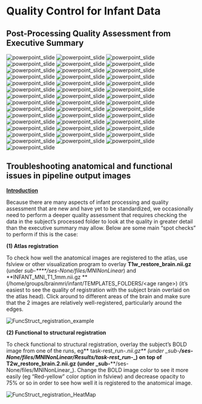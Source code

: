 # Quality Control for Infant Data


## Post-Processing Quality Assessment from Executive Summary
![powerpoint_slide](../../images/Infant/QC/INFANT_SOP_post-processing_7.23.19.pptx.png "powerpoint slide")
![powerpoint_slide](../../images/Infant/QC/INFANT_SOP_post-processing_7.23.19.pptx1.png "powerpoint slide")
![powerpoint_slide](../../images/Infant/QC/INFANT_SOP_post-processing_7.23.19.pptx2.png "powerpoint slide")
![powerpoint_slide](../../images/Infant/QC/INFANT_SOP_post-processing_7.23.19.pptx3.png "powerpoint slide")
![powerpoint_slide](../../images/Infant/QC/INFANT_SOP_post-processing_7.23.19.pptx4.png "powerpoint slide")
![powerpoint_slide](../../images/Infant/QC/INFANT_SOP_post-processing_7.23.19.pptx5.png "powerpoint slide")
![powerpoint_slide](../../images/Infant/QC/INFANT_SOP_post-processing_7.23.19.pptx6.png "powerpoint slide")
![powerpoint_slide](../../images/Infant/QC/INFANT_SOP_post-processing_7.23.19.pptx6.1.png "powerpoint slide")
![powerpoint_slide](../../images/Infant/QC/INFANT_SOP_post-processing_7.23.19.pptx7.png "powerpoint slide")
![powerpoint_slide](../../images/Infant/QC/INFANT_SOP_post-processing_7.23.19.pptx8.png "powerpoint slide")
![powerpoint_slide](../../images/Infant/QC/INFANT_SOP_post-processing_7.23.19.pptx9.png "powerpoint slide")
![powerpoint_slide](../../images/Infant/QC/INFANT_SOP_post-processing_7.23.19.pptx10.png "powerpoint slide")
![powerpoint_slide](../../images/Infant/QC/INFANT_SOP_post-processing_7.23.19.pptx11.png "powerpoint slide")
![powerpoint_slide](../../images/Infant/QC/INFANT_SOP_post-processing_7.23.19.pptx12.png "powerpoint slide")
![powerpoint_slide](../../images/Infant/QC/INFANT_SOP_post-processing_7.23.19.pptx13.png "powerpoint slide")
![powerpoint_slide](../../images/Infant/QC/INFANT_SOP_post-processing_7.23.19.pptx14.png "powerpoint slide")
![powerpoint_slide](../../images/Infant/QC/INFANT_SOP_post-processing_7.23.19.pptx15.png "powerpoint slide")
![powerpoint_slide](../../images/Infant/QC/INFANT_SOP_post-processing_7.23.19.pptx16.png "powerpoint slide")
![powerpoint_slide](../../images/Infant/QC/INFANT_SOP_post-processing_7.23.19.pptx17.png "powerpoint slide")
![powerpoint_slide](../../images/Infant/QC/INFANT_SOP_post-processing_7.23.19.pptx18.png "powerpoint slide")
![powerpoint_slide](../../images/Infant/QC/INFANT_SOP_post-processing_7.23.19.pptx19.png "powerpoint slide")
![powerpoint_slide](../../images/Infant/QC/INFANT_SOP_post-processing_7.23.19.pptx20.png "powerpoint slide")
![powerpoint_slide](../../images/Infant/QC/INFANT_SOP_post-processing_7.23.19.pptx21.png "powerpoint slide")
![powerpoint_slide](../../images/Infant/QC/INFANT_SOP_post-processing_7.23.19.pptx22.png "powerpoint slide")
![powerpoint_slide](../../images/Infant/QC/INFANT_SOP_post-processing_7.23.19.pptx23.png "powerpoint slide")
![powerpoint_slide](../../images/Infant/QC/INFANT_SOP_post-processing_7.23.19.pptx24.png "powerpoint slide")
![powerpoint_slide](../../images/Infant/QC/INFANT_SOP_post-processing_7.23.19.pptx25.png "powerpoint slide")
![powerpoint_slide](../../images/Infant/QC/INFANT_SOP_post-processing_7.23.19.pptx26.png "powerpoint slide")
![powerpoint_slide](../../images/Infant/QC/INFANT_SOP_post-processing_7.23.19.pptx27.png "powerpoint slide")
![powerpoint_slide](../../images/Infant/QC/INFANT_SOP_post-processing_7.23.19.pptx28.png "powerpoint slide")
![powerpoint_slide](../../images/Infant/QC/INFANT_SOP_post-processing_7.23.19.pptx29.png "powerpoint slide")
![powerpoint_slide](../../images/Infant/QC/INFANT_SOP_post-processing_7.23.19.pptx30.png "powerpoint slide")
![powerpoint_slide](../../images/Infant/QC/INFANT_SOP_post-processing_7.23.19.pptx31.png "powerpoint slide")
![powerpoint_slide](../../images/Infant/QC/INFANT_SOP_post-processing_7.23.19.pptx32.png "powerpoint slide")
![powerpoint_slide](../../images/Infant/QC/INFANT_SOP_post-processing_7.23.19.pptx33.png "powerpoint slide")
![powerpoint_slide](../../images/Infant/QC/INFANT_SOP_post-processing_7.23.19.pptx34.png "powerpoint slide")
![powerpoint_slide](../../images/Infant/QC/INFANT_SOP_post-processing_7.23.19.pptx35.png "powerpoint slide")
![powerpoint_slide](../../images/Infant/QC/INFANT_SOP_post-processing_7.23.19.pptx36.png "powerpoint slide")
![powerpoint_slide](../../images/Infant/QC/INFANT_SOP_post-processing_7.23.19.pptx37.png "powerpoint slide")
![powerpoint_slide](../../images/Infant/QC/INFANT_SOP_post-processing_7.23.19.pptx38.png "powerpoint slide")
![powerpoint_slide](../../images/Infant/QC/INFANT_SOP_post-processing_7.23.19.pptx39.png "powerpoint slide")
![powerpoint_slide](../../images/Infant/QC/INFANT_SOP_post-processing_7.23.19.pptx40.png "powerpoint slide")
![powerpoint_slide](../../images/Infant/QC/INFANT_SOP_post-processing_7.23.19.pptx41.png "powerpoint slide")

## Troubleshooting anatomical and functional issues in pipeline output images

**<span style="text-decoration:underline;">Introduction</span>**

Because there are many aspects of infant processing and quality assessment that are new and have yet to be standardized, we occasionally need to perform a deeper quality assessment that requires checking the data in the subject’s processed folder to look at the quality in greater detail than the executive summary may allow. Below are some main “spot checks” to perform if this is the case:

**(1) Atlas registration**

To check how well the anatomical images are registered to the atlas, use fslview or other visualization program to overlay **T1w_restore_brain.nii.gz** (under _sub-****/ses-None/files/MNINonLinear_) and **INFANT_MNI_T1_1mm.nii.gz **(/home/groups/brainmri/infant/TEMPLATES_FOLDERS/&lt;age range>) (it’s easiest to see the quality of registration with the subject brain overlaid on the atlas head). Click around to different areas of the brain and make sure that the 2 images are relatively well-registered, particularly around the edges.

![FuncStruct_registration_example](../../images/Infant/FuncStruct_registration_example.jpeg "FuncStruct_registration_example")


**(2) Functional to structural registration**

To check functional to structural registration, overlay the subject’s BOLD image from one of the runs, eg** task-rest_run-*.nii.gz** (under  _sub-****/ses-None/files/MNINonLinear/Results/task-rest_run-*_) on top of **T2w_restore_brain.2.nii.gz** (under _sub-****/ses-None/files/MNINonLinear_). Change the BOLD image color to see it more easily (eg “Red-yellow” color option in fslview) and decrease opacity to 75% or so in order to see how well it is registered to the anatomical image.

![FuncStruct_registration_HeatMap](../../images/Infant/FuncStruct_registration_HeatMap.jpeg "FuncStruct_registration_HeatMap")

